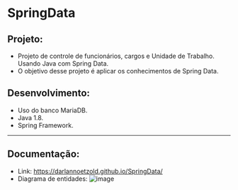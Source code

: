 # SpringData

## Projeto:
* Projeto de controle de funcionários, cargos e Unidade de Trabalho. Usando Java com Spring Data. 
* O objetivo desse projeto é aplicar os conhecimentos de Spring Data.

## Desenvolvimento:
* Uso do banco MariaDB.
* Java 1.8.
* Spring Framework.

---

## Documentação:
* Link: https://darlannoetzold.github.io/SpringData/
* Diagrama de entidades:
![image](https://user-images.githubusercontent.com/41628589/120195986-b4d5f080-c1f5-11eb-94c1-4fba428ee590.png)
